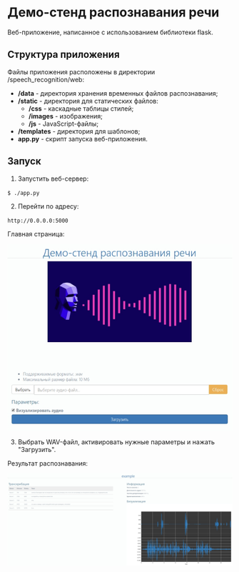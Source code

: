 # Демо-стенд распознавания речи

Веб-приложение, написанное с использованием библиотеки flask.

## Структура приложения

Файлы приложения расположены в директории /speech_recognition/web:

* **/data** - директория хранения временных файлов распознавания;
* **/static** - директория для статических файлов:
    * **/css** - каскадные таблицы стилей;
    * **/images** - изображения;
    * **/js** - JavaScript-файлы;
* **/templates** - директория для шаблонов;
* **app.py** - скрипт запуска веб-приложения.

## Запуск

1. Запустить веб-сервер:

`$ ./app.py`

2. Перейти по адресу:

`http://0.0.0.0:5000`

Главная страница:

<p align="center">
<img src="static/images/screenshot_1.jpg" width="800">
</p>

3. Выбрать WAV-файл, активировать нужные параметры и нажать "Загрузить". 

Результат распознавания:

<p align="center">
<img src="static/images/screenshot_2.jpg" width="800">
</p>